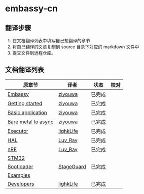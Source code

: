 # embassy-cn

## 翻译步骤

1. 在文档翻译列表中填写自己想翻译的章节
2. 将自己翻译的文章复制到 source 目录下对应的 markdown 文件中
3. 提交文件到远程仓库。

## 文档翻译列表

| 原章节 | 译者  | 状态  | 校对  |
| --- | --- | --- | --- |
| [Embassy](https://embassy.dev/book/dev/index.html) | [ziyouwa](https://github.com/ziyouwa/) | 已完成 |     |
| [Getting started](https://embassy.dev/book/dev/getting_started.html) | [ziyouwa](https://github.com/ziyouwa/) | 已完成 |     |
| [Basic application](https://embassy.dev/book/dev/basic_application.html) | [ziyouwa](https://github.com/ziyouwa/) | 已完成 |     |
| [Bare metal to async](https://embassy.dev/book/dev/layer_by_layer.html) | [ziyouwa](https://github.com/ziyouwa/) | 已完成 |     |
| [Executor](https://embassy.dev/book/dev/runtime.html) | [lighkLife](https://github.com/lighkLife/) | 已完成 |     |
| [HAL](https://embassy.dev/book/dev/hal.html) | [Luv_Ray](https://github.com/Luv-Ray/) | 已完成 |     |
| [nRF](https://embassy.dev/book/dev/nrf.html) | [Luv_Ray](https://github.com/Luv-Ray/) | 已完成 |     |
| [STM32](https://embassy.dev/book/dev/stm32.html) |     |     |     |
| [Bootloader](https://embassy.dev/book/dev/bootloader.html) | [StageGuard](https://github.com/StageGuard) | 已完成 |     |
| [Examples](https://embassy.dev/book/dev/examples.html) |     |     |     |
| [Developers](https://embassy.dev/book/dev/developer.html) | [lighkLife](https://github.com/lighkLife/) | 已完成 |     |
